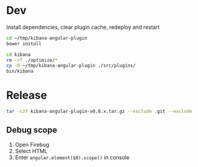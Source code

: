 # Dev
Install dependencies, clear plugin cache, redeploy and restart

```bash
cd ~/tmp/kibana-angular-plugin
bower install

cd kibana
rm -rf ./optimize/*
cp -R ~/tmp/kibana-angular-plugin ./src/plugins/
bin/kibana
```

# Release

```bash
tar -czf kibana-angular-plugin-v0.0.x.tar.gz --exclude .git --exclude .idea --exclude *.iml --exclude src-noconflict --exclude src --exclude src-min --exclude demo kibana-angular-plugin
```

## Debug scope

1. Open Firebug
2. Select HTML
3. Enter `angular.element($0).scope()` in console